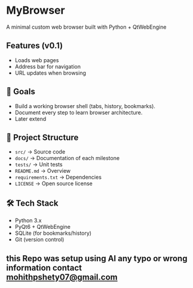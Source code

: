 # MyBrowser

A minimal custom web browser built with Python + QtWebEngine 

## Features (v0.1)
- Loads web pages
- Address bar for navigation
- URL updates when browsing

## 🚀 Goals
- Build a working browser shell (tabs, history, bookmarks).
- Document every step to learn browser architecture.
- Later extend 

## 📂 Project Structure
- `src/` → Source code
- `docs/` → Documentation of each milestone
- `tests/` → Unit tests
- `README.md` → Overview
- `requirements.txt` → Dependencies
- `LICENSE` → Open source license

## 🛠️ Tech Stack
- Python 3.x
- PyQt6 + QtWebEngine
- SQLite (for bookmarks/history)
- Git (version control)

## this Repo was setup using AI any typo or wrong information contact mohithpshety07@gmail.com